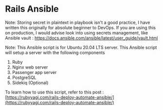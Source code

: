 # Rails Ansible

Note: Storing secret in plaintext in playbook isn't a good practice, I have written this originally for absolute beginner to DevOps. If you are using this on production, I would advise look into using secrets management, like Ansible vault : https://docs.ansible.com/ansible/latest/user_guide/vault.html

Note: This Ansible script is for Ubuntu 20.04 LTS server.
This Ansible script will setup a server with the following components

1. Ruby
2. Nginx web server
3. Passenger app server
4. PostgreSQL
5. Sidekiq (Optional)


To learn how to use this script, refer to this post : [https://rubyyagi.com/rails-deploy-automate-ansible/](https://rubyyagi.com/rails-deploy-automate-ansible/)
